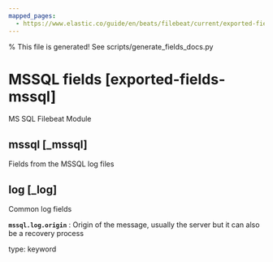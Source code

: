 ```yaml
---
mapped_pages:
  - https://www.elastic.co/guide/en/beats/filebeat/current/exported-fields-mssql.html
---
```


% This file is generated! See scripts/generate_fields_docs.py

# MSSQL fields [exported-fields-mssql]

MS SQL Filebeat Module

## mssql [_mssql]

Fields from the MSSQL log files

## log [_log]

Common log fields

**`mssql.log.origin`**
:   Origin of the message, usually the server but it can also be a recovery process

type: keyword


